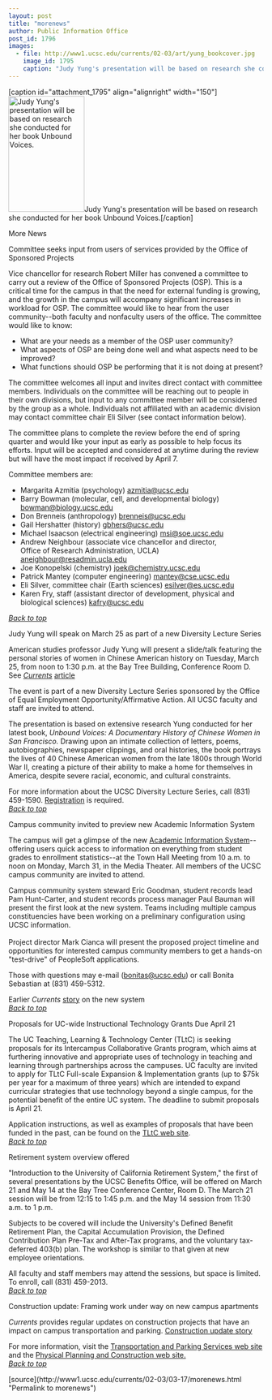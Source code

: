 ```yaml
---
layout: post
title: "morenews"
author: Public Information Office
post_id: 1796
images:
  - file: http://www1.ucsc.edu/currents/02-03/art/yung_bookcover.jpg
    image_id: 1795
    caption: "Judy Yung's presentation will be based on research she conducted for her book Unbound Voices."
---
```


[caption id="attachment_1795" align="alignright" width="150"]<a href="http://localhost/mysite/wp-content/uploads/2003/03/yung_bookcover.jpg"><img class="size-full wp-image-1795" src="http://localhost/mysite/wp-content/uploads/2003/03/yung_bookcover.jpg" alt="Judy Yung's presentation will be based on research she conducted for her book Unbound Voices." width="150" height="228" /></a>Judy Yung's presentation will be based on research she conducted for her book Unbound Voices.[/caption]
<p class="pagehead">
  More News
</p>
<p class="sectionhead">
  <a name="osp" id="osp"></a>Committee seeks input from users of services provided by the Office of Sponsored Projects
</p>
<p>
  Vice chancellor for research Robert Miller has convened a committee to carry out a review of the Office of Sponsored Projects (OSP). This is a critical time for the campus in that the need for external funding is growing, and the growth in the campus will accompany significant increases in workload for OSP. The committee would like to hear from the user community--both faculty and nonfaculty users of the office. The committee would like to know:<br>
</p>
<ul>
  <li>What are your needs as a member of the OSP user community?<br>
  </li>
  <li>What aspects of OSP are being done well and what aspects need to be improved?<br>
  </li>
  <li>What functions should OSP be performing that it is not doing at present?<br>
  </li>
</ul>
<p>
  The committee welcomes all input and invites direct contact with committee members. Individuals on the committee will be reaching out to people in their own divisions, but input to any committee member will be considered by the group as a whole. Individuals not affiliated with an academic division may contact committee chair Eli Silver (see contact information below).<br>
</p>
<p>
  The committee plans to complete the review before the end of spring quarter and would like your input as early as possible to help focus its efforts. Input will be accepted and considered at anytime during the review but will have the most impact if received by April 7.<br>
</p>
<p>
  Committee members are:
</p>
<ul>
  <li>Margarita Azmitia (psychology) <a href="mailto:azmitia@ucsc.edu">azmitia@ucsc.edu</a>
  </li>
  <li>Barry Bowman (molecular, cell, and developmental biology) <a href="mailto:bowman@biology.ucsc.edu">bowman@biology.ucsc.edu</a><br>
  </li>
  <li>Don Brenneis (anthropology) <a href="mailto:brenneis@ucsc.edu">brenneis@ucsc.edu</a><br>
  </li>
  <li>Gail Hershatter (history) <a href="mailto:gbhers@ucsc.edu">gbhers@ucsc.edu</a><br>
  </li>
  <li>Michael Isaacson (electrical engineering) <a href="mailto:msi@soe.ucsc.edu">msi@soe.ucsc.edu</a><br>
  </li>
  <li>Andrew Neighbour (associate vice chancellor and director,<br>
    Office of Research Administration, UCLA) <a href="mailto:aneighbour@resadmin.ucla.edu">aneighbour@resadmin.ucla.edu</a><br>
  </li>
  <li>Joe Konopelski (chemistry) <a href="mailto:joek@chemistry.ucsc.edu">joek@chemistry.ucsc.edu</a><br>
  </li>
  <li>Patrick Mantey (computer engineering) <a href="mailto:joek@chemistry.ucsc.edu">mantey@cse.ucsc.edu</a><br>
  </li>
  <li>Eli Silver, committee chair (Earth sciences) <a href="mailto:esilver@es.ucsc.edu">esilver@es.ucsc.edu</a>
  </li>
  <li>Karen Fry, staff (assistant director of development, physical and biological sciences) <a href="mailto:kafry@ucsc.edu">kafry@ucsc.edu</a><br>
  </li>
</ul>
<p>
  <a href="#osp"><i>Back to top</i></a>
</p>
<p>
  <span class="sectionhead"><a name="yung" id="yung"></a>Judy Yung will speak on March 25 as part of a new Diversity Lecture Series</span><br>
</p>
<p>
  American studies professor Judy Yung will present a slide/talk featuring the personal stories of women in Chinese American history on Tuesday, March 25, from noon to 1:30 p.m. at the Bay Tree Building, Conference Room D. See <i><a href="../03-03/women.html">Currents</a></i> <a href="../03-03/women.html">article</a><br>
</p>
<p>
  The event is part of a new Diversity Lecture Series sponsored by the Office of Equal Employment Opportunity/Affirmative Action. All UCSC faculty and staff are invited to attend.
</p>
<p>
  The presentation is based on extensive research Yung conducted for her latest book, <i>Unbound Voices: A Documentary History of Chinese Women in San Francisco.</i> Drawing upon an intimate collection of letters, poems, autobiographies, newspaper clippings, and oral histories, the book portrays the lives of 40 Chinese American women from the late 1800s through World War II, creating a picture of their ability to make a home for themselves in America, despite severe racial, economic, and cultural constraints.
</p>
<p>
  For more information about the UCSC Diversity Lecture Series, call (831) 459-1590. <a href="mailto:tpchinn@ucsc.edu">Registration</a> is required.<br>
  <a href="#osp"><i>Back to top</i></a>
</p>
<p class="sectionhead">
  <a name="ais" id="ais"></a>Campus community invited to preview new Academic Information System
</p>
<p>
  The campus will get a glimpse of the new <a href="http://ais.ucsc.edu/">Academic Information System</a>--offering users quick access to information on everything from student grades to enrollment statistics--at the Town Hall Meeting from 10 a.m. to noon on Monday, March 31, in the Media Theater. All members of the UCSC campus community are invited to attend.<br>
</p>
<p>
  Campus community system steward Eric Goodman, student records lead Pam Hunt-Carter, and student records process manager Paul Bauman will present the first look at the new system. Teams including multiple campus constituencies have been working on a preliminary configuration using UCSC information.<br>
  <br>
  Project director Mark Cianca will present the proposed project timeline and opportunities for interested campus community members to get a hands-on "test-drive" of PeopleSoft applications.<br>
</p>
<p>
  Those with questions may e-mail (<a href="mailto:bonitas@ucsc.edu">bonitas@ucsc.edu</a>) or call Bonita Sebastian at (831) 459-5312.<br>
</p>
<p>
  Earlier <i>Currents</i> <a href="http://www.ucsc.edu/currents/02-03/08-19/software.html">story</a> on the new system<br>
  <a href="#osp"><i>Back to top</i></a>
</p>
<p class="sectionhead">
  <a name="grants" id="grants"></a>Proposals for UC-wide Instructional Technology Grants Due April 21
</p>
<p>
  The UC Teaching, Learning &amp; Technology Center (TLtC) is seeking proposals for its Intercampus Collaborative Grants program, which aims at furthering innovative and appropriate uses of technology in teaching and learning through partnerships across the campuses. UC faculty are invited to apply for TLtC Full-scale Expansion &amp; Implementation grants (up to $75k per year for a maximum of three years) which are intended to expand curricular strategies that use technology beyond a single campus, for the potential benefit of the entire UC system. The deadline to submit proposals is April 21.<br>
</p>
<p>
  Application instructions, as well as examples of proposals that have been funded in the past, can be found on the <a href="http://www.uctltc.org/funding/">TLtC web site</a>.<br>
  <a href="#osp"><i>Back to top</i></a>
</p>
<p class="sectionhead"></p>
<p>
  <span class="sectionhead"><a name="retirement" id="retirement"></a>Retirement system overview offered<br></span>
</p>
<p>
  "Introduction to the University of California Retirement System," the first of several presentations by the UCSC Benefits Office, will be offered on March 21 and May 14 at the Bay Tree Conference Center, Room D. The March 21 session will be from 12:15 to 1:45 p.m. and the May 14 session from 11:30 a.m. to 1 p.m.<br>
</p>
<p>
  Subjects to be covered will include the University's Defined Benefit Retirement Plan, the Capital Accumulation Provision, the Defined Contribution Plan Pre-Tax and After-Tax programs, and the voluntary tax-deferred 403(b) plan. The workshop is similar to that given at new employee orientations.<br>
</p>
<p>
  All faculty and staff members may attend the sessions, but space is limited. To enroll, call (831) 459-2013.<br>
  <a href="#osp"><i>Back to top</i></a>
</p>
<p class="sectionhead">
  <a name="Construction" id="Construction"></a>Construction update: Framing work under way on new campus apartments
</p>
<p>
  <i>Currents</i> provides regular updates on construction projects that have an impact on campus transportation and parking. <a href="http://www.ucsc.edu/about/construction_plans.html">Construction update story</a>
</p>
<p>
  For more information, visit the <a href="http://www2.ucsc.edu/taps/">Transportation and Parking Services web site</a> and the <a href="http://www2.ucsc.edu/ppc/">Physical Planning and Construction web site.<br></a><a href="#osp"><i>Back to top</i></a>
</p>
<p>

</p>
[source](http://www1.ucsc.edu/currents/02-03/03-17/morenews.html "Permalink to morenews")
